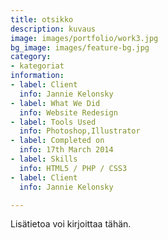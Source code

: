 ```yaml
---
title: otsikko
description: kuvaus
image: images/portfolio/work3.jpg
bg_image: images/feature-bg.jpg
category:
- kategoriat
information:
- label: Client
  info: Jannie Kelonsky
- label: What We Did
  info: Website Redesign
- label: Tools Used
  info: Photoshop,Illustrator
- label: Completed on
  info: 17th March 2014
- label: Skills
  info: HTML5 / PHP / CSS3
- label: Client
  info: Jannie Kelonsky

---
```

Lisätietoa voi kirjoittaa tähän.